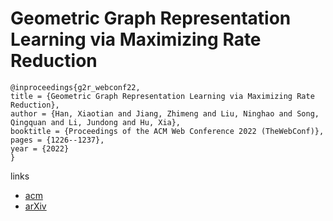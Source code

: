 # Geometric Graph Representation Learning via Maximizing Rate Reduction

```
@inproceedings{g2r_webconf22,
title = {Geometric Graph Representation Learning via Maximizing Rate Reduction},
author = {Han, Xiaotian and Jiang, Zhimeng and Liu, Ninghao and Song, Qingquan and Li, Jundong and Hu, Xia},
booktitle = {Proceedings of the ACM Web Conference 2022 (TheWebConf)},
pages = {1226--1237},
year = {2022}
}
```

links
- [acm](https://dl.acm.org/doi/10.1145/3485447.3512170)
- [arXiv](https://arxiv.org/abs/2202.06241)

